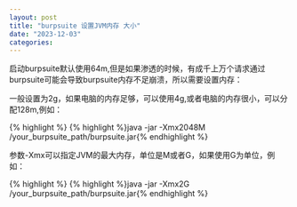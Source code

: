 ```yaml
---
layout: post
title: "burpsuite 设置JVM内存 大小"
date: "2023-12-03"
categories: 
---
```

<p>启动burpsuite默认使用64m,但是如果渗透的时候，有成千上万个请求通过burpsuite可能会导致burpsuite内存不足崩溃，所以需要设置内存：</p>

<p>一般设置为2g，如果电脑的内存足够，可以使用4g,或者电脑的内存很小，可以分配128m,例如：</p>

{% highlight %}
{% highlight %}java -jar -Xmx2048M /your_burpsuite_path/burpsuite.jar{% endhighlight %}

<p>参数-Xmx可以指定JVM的最大内存，单位是M或者G，如果使用G为单位，例如：</p>

{% highlight %}
{% highlight %}java -jar -Xmx2G /your_burpsuite_path/burpsuite.jar{% endhighlight %}


